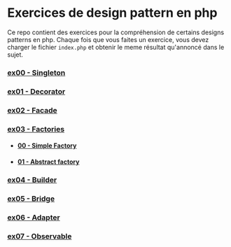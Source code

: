# Exercices de design pattern en php
Ce repo contient des exercices pour la compréhension de certains designs patterns en php.
Chaque fois que vous faites un exercice, vous devez charger le fichier `index.php` et obtenir le meme résultat qu'annoncé dans le sujet.

### [ex00 - Singleton](https://github.com/owalid/php_desing_pattern_exercises/tree/main/ex00)
### [ex01 - Decorator](https://github.com/owalid/php_desing_pattern_exercises/tree/main/ex01)
### [ex02 - Facade](https://github.com/owalid/php_desing_pattern_exercises/tree/main/ex02)
### [ex03 - Factories](https://github.com/owalid/php_desing_pattern_exercises/tree/main/ex03)
- #### [00 - Simple Factory](https://github.com/owalid/php_desing_pattern_exercises/tree/main/ex03/ex00)
- #### [01 - Abstract factory](https://github.com/owalid/php_desing_pattern_exercises/tree/main/ex03/ex01)
### [ex04 - Builder](https://github.com/owalid/php_desing_pattern_exercises/tree/main/ex04)
### [ex05 - Bridge](https://github.com/owalid/php_desing_pattern_exercises/tree/main/ex05)
### [ex06 - Adapter](https://github.com/owalid/php_desing_pattern_exercises/tree/main/ex06)
### [ex07 - Observable](https://github.com/owalid/php_desing_pattern_exercises/tree/main/ex07)
